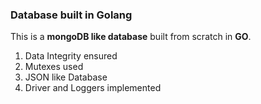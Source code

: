### Database built in Golang
 
This is a **mongoDB like database** built from scratch in **GO**.

1. Data Integrity ensured
2. Mutexes used
3. JSON like Database
4. Driver and Loggers implemented

